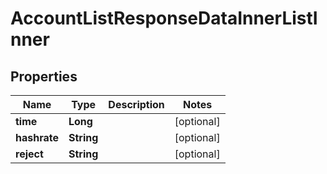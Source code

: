 

# AccountListResponseDataInnerListInner


## Properties

| Name | Type | Description | Notes |
|------------ | ------------- | ------------- | -------------|
|**time** | **Long** |  |  [optional] |
|**hashrate** | **String** |  |  [optional] |
|**reject** | **String** |  |  [optional] |



